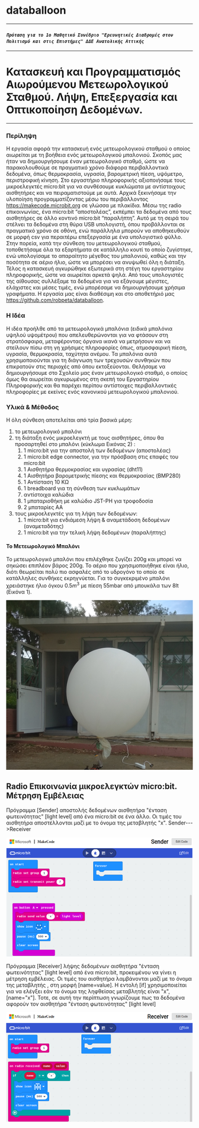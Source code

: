 # databalloon
---
#### *`Πρόταση για το 1ο Μαθητικό Συνέδριο "Ερευνητικές Διαδρομές στον Πολιτισμό και στις Επιστήμες" ΔΔΕ Ανατολικής Αττικής`*
---
# Κατασκευή και Προγραμματισμός Αιωρούμενου Μετεωρολογικού Σταθμού. Λήψη, Επεξεργασία και Οπτικοποίηση Δεδομένων.
---
### Περίληψη
Η εργασία αφορά την κατασκευή ενός μετεωρολογικού σταθμού ο οποίος αιωρείται με τη βοήθεια ενός μετεωρολογικού μπαλονιού. Σκοπός μας ήταν να δημιουργήσουμε έναν μετεωρολογικό σταθμό, ώστε να παρακολουθούμε σε πραγματικό χρόνο διάφορα περιβαλλοντικά δεδομένα, όπως θερμοκρασία, υγρασία, βαρομετρική πίεση, υψόμετρο, περιστροφική κίνηση. Στο εργαστήριο πληροφορικής αξιοποιήσαμε τους μικροελεγκτές micro:bit για να συνθέσουμε κυκλώματα με αντίστοιχους αισθητήρες και να πειραματιστούμε με αυτά. Αρχικά ξεκινήσαμε την υλοποίηση προγραμματίζοντας μέσω του περιβάλλοντος https://makecode.microbit.org σε γλώσσα με πλακίδια. Μέσω της radio επικοινωνίας,  ένα micro:bit “αποστολέας”, εκπέμπει τα δεδομένα από τους αισθητήρες σε άλλο κοντινό micro:bit “παραλήπτη”. Αυτό με τη σειρά του στέλνει τα δεδομένα στη θύρα USB υπολογιστή, όπου προβάλλονται σε πραγματικό χρόνο σε οθόνη, ενώ παράλληλα μπορούν να αποθηκευθούν σε μορφή csv για περαιτέρω επεξεργασία με ένα υπολογιστικό φύλλο. Στην πορεία, κατά την σύνθεση του μετεωρολογικού σταθμού, τοποθετήσαμε όλα τα εξαρτήματα σε κατάλληλο κουτί το οποίο ζυγίστηκε, ενώ υπολογίσαμε το απαραίτητο μέγεθος του μπαλονιού, καθώς και την ποσότητα σε αέριο ήλιο, ώστε να μπορέσει να ανυψωθεί όλη η διάταξη. Τέλος η κατασκευή αγκυρώθηκε εξωτερικά στη στέγη του εργαστηρίου πληροφορικής, ώστε να αιωρείται αρκετά ψηλά. Από τους υπολογιστές της αίθουσας συλλέξαμε τα δεδομένα για να εξάγουμε μέγιστες, ελάχιστες και μέσες τιμές, ενώ μπορέσαμε να δημιουργήσουμε χρήσιμα γραφήματα. Η εργασία μας είναι διαθέσιμη και στο αποθετήριό μας https://github.com/robpeta/databalloon.

### Η Ιδέα
Η ιδέα προήλθε από τα μετεωρολογικά μπαλόνια (ειδικά μπαλόνια υψηλού υψομέτρου) που απελευθερώνονται για να φτάσουν στη στρατόσφαιρα, μεταφέροντας όργανα ικανά να μετρήσουν και να στείλουν πίσω στη γη χρήσιμες πληροφορίες όπως, ατμοσφαιρική πίεση, υγρασία, θερμοκρασία, ταχύτητα ανέμου. Τα μπαλόνια αυτά χρησιμοποιούνται για τη διάγνωση των τρεχουσών συνθηκών που επικρατούν στις περιοχές από όπου εκτοξεύονται. Θελήσαμε να δημιουργήσουμε στο Σχολείο μας έναν μετεωρολογικό σταθμό, ο οποίος όμως θα αιωρείται αγκυρωμένος στη σκεπή του Εργαστηρίου Πληροφορικής και θα παρέχει περίπου αντίστοιχες περιβαλλοντικές πληροφορίες με εκείνες ενός κανονικού μετεωρολογικού μπαλονιού.

### Υλικά & Μέθοδος
Η όλη σύνθεση αποτελείται από τρία βασικά μέρη: 
1. το μετεωρολογικό μπαλόνι
2. τη διάταξη ενός μικροελεγκτή με τους αισθητήρες, όπου θα προσαρτηθεί στο μπαλόνι (κύκλωμα Εικόνας 2) :
   1. 1 micro:bit για την αποστολή των δεδομένων (αποστολέας)
   2. 1 micro:bit edge connector, για την πρόσβαση στις επαφές του micro:bit
   3. 1 Αισθητήρα θερμοκρασίας και υγρασίας (dht11)
   4. 1 Αισθητήρα βαρομετρικής πίεσης και θερμοκρασίας (BMP280)
   5. 1 Αντίσταση 10 ΚΩ
   6. 1 breadboard για τη σύνθεση των κυκλωμάτων
   7. αντίστοιχα καλώδια
   8. 1 μπαταριοθήκη με καλώδιο JST-PH για τροφοδοσία
   9. 2 μπαταρίες ΑΑ
3. τους μικροελεγκτές για τη λήψη των δεδομένων:
   1. 1 micro:bit για ενδιάμεση λήψη & αναμετάδοση δεδομένων (αναμεταδότης)
   2. 1 micro:bit για την τελική λήψη δεδομένων (παραλήπτης)

#### Το Μετεωρολογικό Μπαλόνι
Το μετεωρολογικό μπαλόνι που επιλέχθηκε ζυγίζει 200g και μπορεί να σηκώσει επιπλέον βάρος 200g. Το αέριο που χρησιμοποιήθηκε είναι ήλιο, διότι θεωρείται πολύ πιο ασφαλές από το υδρογόνο το οποίο σε κατάλληλες συνθήκες εκρηγνύεται. Για το συγκεκριμένο μπαλόνι χρειάστηκε ήλιο όγκου $`0.5m^3`$ με πίεση 55mbar από μπουκάλα των 8lt (Εικόνα 1).

![the balloon](./Weather_Balloon.png)

## Radio Επικοινωνία μικροελεγκτών micro:bit. Μέτρηση Εμβέλειας

Πρόγραμμα [Sender] αποστολής δεδομένων αισθητήρα "ένταση φωτεινότητας" [light level] από ένα micro:bit σε ένα άλλο. Οι τιμές του αισθητήρα αποστέλλονται μαζί με τo όνομα της μεταβλητής "x". 
Sender--->Receiver


[![Sender](./Sender_snapshot.png)](https://makecode.microbit.org/_JLX3AwTbxdhs/)


Πρόγραμμα [Receiver] λήψης δεδομένων αισθητήρα "ένταση φωτεινότητας" [light level] από ένα micro:bit, προκειμένου να γίνει η μέτρηση εμβέλειας. Οι τιμές του αισθητήρα λαμβάνονται μαζί με το όνομα της μεταβλητής , στη μορφή [name=value].  Η εντολή [if] χρησιμοποιείται για να ελέγξει εάν το όνομα της ληφθείσας μεταβλητής είναι "x", [name="x"]. Τοτε, σε αυτή την περίπτωση γνωρίζουμε πως τα δεδομένα αφορούν τον αισθητήρα "ένταση φωτεινότητας" [light level]

[![Receiver](./Receiver_snapshot.png)](https://makecode.microbit.org/_A6E4iCC1kLoV/)



